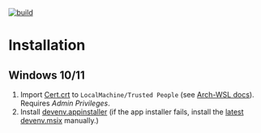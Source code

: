 [![build](https://github.com/aformatik/NixOS-Devenv/actions/workflows/windows.yml/badge.svg)](https://github.com/aformatik/NixOS-Devenv/actions/workflows/windows.yml)

# Installation

## Windows 10/11

1. Import [Cert.crt](https://github.com/aformatik/NixOS-Devenv/releases/latest/download/devenv.crt) to `LocalMachine/Trusted People` (see [Arch-WSL docs](https://wsldl-pg.github.io/ArchW-docs/Install-Certificate/)). Requires *Admin Privileges*.
2. Install [devenv.appinstaller](https://github.com/aformatik/NixOS-Devenv/releases/latest/download/devenv.AppInstaller)
   (if the app installer fails, install the [latest devenv.msix](https://github.com/aformatik/NixOS-Devenv/releases/latest/download/devenv.msix) manually.)

